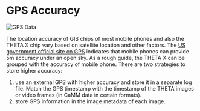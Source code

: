 # GPS Accuracy

![GPS Data](images/home/sensor_image/sensor_metadata.png)

The location accuracy of GIS chips of most mobile phones and also the THETA X chip vary based on satellite location and other factors.  The [US government official site on GPS](https://www.gps.gov/systems/gps/performance/accuracy/) indicates that mobile phones can provide 5m accuracy under an open sky. As a rough guide, the THETA X can be grouped with the accuracy of mobile phone.
There are two strategies to store higher accuracy:

1. use an external GPS with higher accuracy and store it in a separate log file.  Match the GPS timestamp with the timestamp of the THETA images or video frames (in CaMM data in certain formats).
2. store GPS information in the image metadata of each image.
